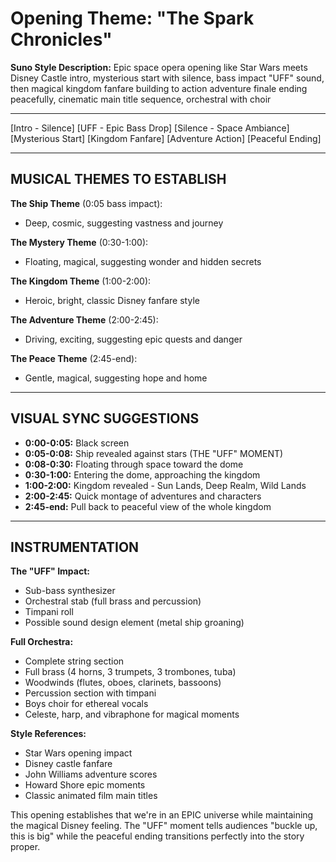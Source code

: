 # Opening Theme: "The Spark Chronicles"

**Suno Style Description:** Epic space opera opening like Star Wars meets Disney Castle intro, mysterious start with silence, bass impact "UFF" sound, then magical kingdom fanfare building to action adventure finale ending peacefully, cinematic main title sequence, orchestral with choir

---

[Intro - Silence]
[UFF - Epic Bass Drop] 
[Silence - Space Ambiance]
[Mysterious Start]
[Kingdom Fanfare]
[Adventure Action]
[Peaceful Ending]

---

## MUSICAL THEMES TO ESTABLISH

**The Ship Theme** (0:05 bass impact):
- Deep, cosmic, suggesting vastness and journey

**The Mystery Theme** (0:30-1:00):
- Floating, magical, suggesting wonder and hidden secrets

**The Kingdom Theme** (1:00-2:00):
- Heroic, bright, classic Disney fanfare style

**The Adventure Theme** (2:00-2:45):
- Driving, exciting, suggesting epic quests and danger

**The Peace Theme** (2:45-end):
- Gentle, magical, suggesting hope and home

---

## VISUAL SYNC SUGGESTIONS

- **0:00-0:05:** Black screen
- **0:05-0:08:** Ship revealed against stars (THE "UFF" MOMENT)
- **0:08-0:30:** Floating through space toward the dome
- **0:30-1:00:** Entering the dome, approaching the kingdom
- **1:00-2:00:** Kingdom revealed - Sun Lands, Deep Realm, Wild Lands
- **2:00-2:45:** Quick montage of adventures and characters
- **2:45-end:** Pull back to peaceful view of the whole kingdom

---

## INSTRUMENTATION

**The "UFF" Impact:** 
- Sub-bass synthesizer
- Orchestral stab (full brass and percussion)
- Timpani roll
- Possible sound design element (metal ship groaning)

**Full Orchestra:**
- Complete string section
- Full brass (4 horns, 3 trumpets, 3 trombones, tuba)
- Woodwinds (flutes, oboes, clarinets, bassoons)
- Percussion section with timpani
- Boys choir for ethereal vocals
- Celeste, harp, and vibraphone for magical moments

**Style References:**
- Star Wars opening impact
- Disney castle fanfare
- John Williams adventure scores
- Howard Shore epic moments
- Classic animated film main titles

This opening establishes that we're in an EPIC universe while maintaining the magical Disney feeling. The "UFF" moment tells audiences "buckle up, this is big" while the peaceful ending transitions perfectly into the story proper.